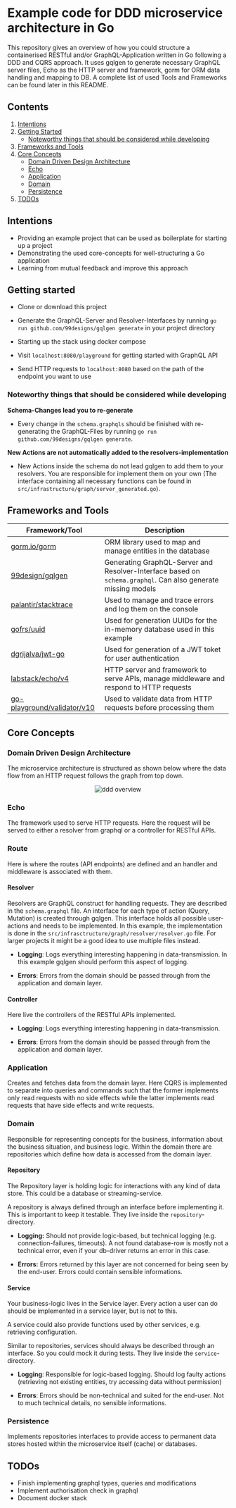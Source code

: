 # Example code for DDD microservice architecture in Go
This repository gives an overview of how you could structure a containerised RESTful and/or GraphQL-Application written in Go following a DDD and CQRS approach. It uses gqlgen to generate necessary GraphQL server files, Echo as the HTTP server and framework, gorm for ORM data handling and mapping to DB. A complete list of used Tools and Frameworks can be found later in this README.


## Contents
1. [Intentions](#intentions)
2. [Getting Started](#getting-started)
    * [Noteworthy things that should be considered while developing](#noteworthy-things-that-should-be-considered-while-developing)
3. [Frameworks and Tools](#frameworks-and-tools)
4. [Core Concepts](#core-concepts)
    * [Domain Driven Design Architecture](#domain-driven-design-architecture)
    * [Echo](#echo)
    * [Application](#application)
    * [Domain](#domain)
    * [Persistence](#persistence)
5. [TODOs](#todos)


## Intentions
* Providing an example project that can be used as boilerplate for starting up a project
* Demonstrating the used core-concepts for well-structuring a Go application 
* Learning from mutual feedback and improve this approach


## Getting started
* Clone or download this project

* Generate the GraphQL-Server and Resolver-Interfaces by running `go run github.com/99designs/gqlgen generate` in your project directory

* Starting up the stack using docker compose

* Visit `localhost:8080/playground` for getting started with GraphQL API

* Send HTTP requests to `localhost:8080` based on the path of the endpoint you want to use


### Noteworthy things that should be considered while developing
**Schema-Changes lead you to re-generate**
* Every change in the `schema.graphqls` should be finished with re-generating the GraphQL-Files by running `go run github.com/99designs/gqlgen generate`.

**New Actions are not automatically added to the resolvers-implementation**
* New Actions inside the schema do not lead gqlgen to add them to your resolvers. You are responsible for implement them on your own (The interface containing all necessary functions can be found in `src/infrastructure/graph/server_generated.go`).


## Frameworks and Tools
|Framework/Tool|Description|
|---|---|
|[gorm.io/gorm](https://pkg.go.dev/gorm.io/gorm)|ORM library used to map and manage entities in the database|
|[99design/gqlgen](https://github.com/99designs/gqlgen)|Generating GraphQL-Server and Resolver-Interface based on `schema.graphql`. Can also generate missing models|
|[palantir/stacktrace](https://github.com/palantir/stacktrace)|Used to manage and trace errors and log them on the console|
|[gofrs/uuid](https://github.com/gofrs/uuid)|Used for generation UUIDs for the in-memory database used in this example|
|[dgrijalva/jwt-go](https://github.com/dgrijalva/jwt-go)|Used for generation of a JWT toket for user authentication
|[labstack/echo/v4](https://github.com/labstack/echo/v4)|HTTP server and framework to serve APIs, manage middleware and respond to HTTP requests|
|[go-playground/validator/v10](https://github.com/go-playground/validator/v10)|Used to validate data from HTTP requests before processing them|


## Core Concepts

### Domain Driven Design Architecture
The microservice architecture is structured as shown below where the data flow from an HTTP request follows the graph from top down.

<p align="center">
    <img src="./docs/DDD_structure.png" alt="ddd overview" />
</p>


### Echo
The framework used to serve HTTP requests. Here the request will be served to either a resolver from graphql or a controller for RESTful APIs.

### Route
Here is where the routes (API endpoints) are defined and an handler and middleware is associated with them.

#### Resolver
Resolvers are GraphQL construct for handling requests.
They are described in the `schema.graphql` file.
An interface for each type of action (Query, Mutation) is created through gqlgen.
This interface holds all possible user-actions and needs to be implemented.
In this example, the implementation is done in the `src/infrasctructure/graph/resolver/resolver.go` file.
For larger projects it might be a good idea to use multiple files instead.

* **Logging**: Logs everything interesting happening in data-transmission. In this example gqlgen should perform this aspect of logging.

* **Errors**: Errors from the domain should be passed through from the application and domain layer.

#### Controller
Here live the controllers of the RESTful APIs implemented.

* **Logging**: Logs everything interesting happening in data-transmission. 

* **Errors**: Errors from the domain should be passed through from the application and domain layer.


### Application
Creates and fetches data from the domain layer. Here CQRS is implemented to separate into queries and commands such that the former implements only read requests with no side effects while the latter implements read requests that have side effects and write requests.


### Domain
Responsible for representing concepts for the business, information about the business situation, and business logic. Within the domain there are repositories which define how data is accessed from the domain layer.


#### Repository
The Repository layer is holding logic for interactions with any kind of data store. This could be a database or streaming-service.

A repository is always defined through an interface before implementing it. This is important to keep it testable. They live inside the `repository`-directory.

* **Logging:** Should not provide logic-based, but technical logging (e.g. connection-failures, timeouts). A not found database-row is mostly not a technical error, even if your db-driver returns an error in this case.

* **Errors:** Errors returned by this layer are not concerned for being seen by the end-user. Errors could contain sensible informations.


#### Service
Your business-logic lives in the Service layer.
Every action a user can do should be implemented in a service layer, but is not to this.

A service could also provide functions used by other services, e.g. retrieving configuration.

Similar to repositories, services should always be described through an interface. So you could mock it during tests. They live inside the `service`-directory.

* **Logging**: Responsible for logic-based logging. Should log faulty actions (retrieving not existing entities, try accessing data without permission)

* **Errors**: Errors should be non-technical and suited for the end-user. Not to much technical details, no sensible informations.


### Persistence
Implements repositories interfaces to provide access to permanent data stores hosted within the microservice itself (cache) or databases.

## TODOs

* Finish implementing graphql types, queries and modifications
* Implement authorisation check in graphql
* Document docker stack
